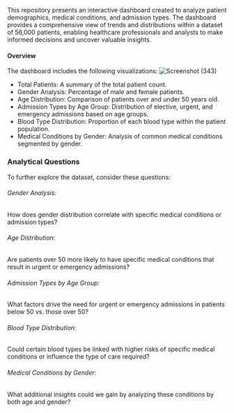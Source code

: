 This repository presents an interactive dashboard created to analyze patient demographics, medical conditions, and admission types. The dashboard provides a comprehensive view of trends and distributions within a dataset of 56,000 patients, enabling healthcare professionals and analysts to make informed decisions and uncover valuable insights.
#### Overview
The dashboard includes the following visualizations:
![Screenshot (343)](https://github.com/user-attachments/assets/e41b81a5-9c59-4334-9f33-17eaf1c0cf69)

* Total Patients: A summary of the total patient count.
* Gender Analysis: Percentage of male and female patients.
* Age Distribution: Comparison of patients over and under 50 years old.
* Admission Types by Age Group: Distribution of elective, urgent, and emergency admissions based on age groups.
* Blood Type Distribution: Proportion of each blood type within the patient population.
* Medical Conditions by Gender: Analysis of common medical conditions segmented by gender.

### Analytical Questions
To further explore the dataset, consider these questions:

###### Gender Analysis:
How does gender distribution correlate with specific medical conditions or admission types?

###### Age Distribution:
Are patients over 50 more likely to have specific medical conditions that result in urgent or emergency admissions?

###### Admission Types by Age Group:
What factors drive the need for urgent or emergency admissions in patients below 50 vs. those over 50?

###### Blood Type Distribution:
Could certain blood types be linked with higher risks of specific medical conditions or influence the type of care required?

###### Medical Conditions by Gender:
What additional insights could we gain by analyzing these conditions by both age and gender?
